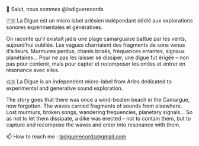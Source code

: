 👋 Salut, nous sommes @ladiguerecords

🇫🇷 La Digue est un micro label arlésien indépendant dédié aux explorations sonores expérimentales et génératives.

On raconte qu’il existait jadis une plage camarguaise battue par les vents, aujourd’hui oubliée. Les vagues charriaient des fragments de sons venus d’ailleurs. Murmures perdus, chants brisés, fréquences errantes, signaux planétaires... Pour ne pas les laisser se dissiper, une digue fut érigée – non pas pour contenir, mais pour capter et recomposer les ondes et entrer en résonance avec elles.

🇬🇧 La Digue is an independent micro-label from Arles dedicated to experimental and generative sound exploration.

The story goes that there was once a wind-beaten beach in the Camargue, now forgotten. The waves carried fragments of sounds from elsewhere. Lost murmurs, broken songs, wandering frequencies, planetary signals... So as not to let them dissipate, a dike was erected - not to contain them, but to capture and recompose the waves and enter into resonance with them.

 📫 How to reach me : ladiguerecords@gmail.com


<!---
ladiguerecords/ladiguerecords is a ✨ special ✨ repository because its `README.md` (this file) appears on your GitHub profile.
You can click the Preview link to take a look at your changes.
--->
